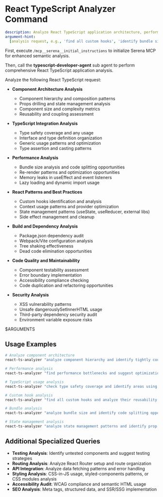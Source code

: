# React TypeScript Analyzer Command

```yaml
description: Analyze React TypeScript application architecture, performance, and patterns
argument-hint:
  [analysis request, e.g., 'find all custom hooks', 'identify bundle size issues', 'check component patterns']
```

First, execute `/mcp__serena__initial_instructions` to initialize Serena MCP for enhanced semantic analysis.

Then, call the **typescript-developer-agent** sub agent to perform comprehensive React TypeScript application analysis.

Analyze the following React TypeScript request:

- **Component Architecture Analysis**
  - Component hierarchy and composition patterns
  - Props drilling and state management analysis
  - Component size and complexity metrics
  - Reusability and coupling assessment

- **TypeScript Integration Analysis**
  - Type safety coverage and any usage
  - Interface and type definition organization
  - Generic usage patterns and optimization
  - Type assertion and casting patterns

- **Performance Analysis**
  - Bundle size analysis and code splitting opportunities
  - Re-render patterns and optimization opportunities
  - Memory leaks in useEffect and event listeners
  - Lazy loading and dynamic import usage

- **React Patterns and Best Practices**
  - Custom hooks identification and analysis
  - Context usage patterns and provider optimization
  - State management patterns (useState, useReducer, external libs)
  - Side effect management and cleanup

- **Build and Dependency Analysis**
  - Package.json dependency audit
  - Webpack/Vite configuration analysis
  - Tree shaking effectiveness
  - Dead code elimination opportunities

- **Code Quality and Maintainability**
  - Component testability assessment
  - Error boundary implementation
  - Accessibility compliance checking
  - Code duplication and refactoring opportunities

- **Security Analysis**
  - XSS vulnerability patterns
  - Unsafe dangerouslySetInnerHTML usage
  - Third-party dependency security audit
  - Environment variable exposure risks

$ARGUMENTS

## Usage Examples

```bash
# Analyze component architecture
react-ts-analyzer "analyze component hierarchy and identify tightly coupled components"

# Performance analysis
react-ts-analyzer "find performance bottlenecks and suggest optimization strategies"

# TypeScript usage analysis
react-ts-analyzer "check type safety coverage and identify areas using any type"

# Custom hook analysis
react-ts-analyzer "find all custom hooks and analyze their reusability patterns"

# Bundle analysis
react-ts-analyzer "analyze bundle size and identify code splitting opportunities"

# State management analysis
react-ts-analyzer "analyze state management patterns and identify prop drilling issues"
```

## Additional Specialized Queries

- **Testing Analysis**: Identify untested components and suggest testing strategies
- **Routing Analysis**: Analyze React Router setup and route organization
- **API Integration**: Analyze data fetching patterns and error handling
- **Styling Analysis**: CSS-in-JS usage, styled-components patterns, or CSS modules analysis
- **Accessibility Audit**: WCAG compliance and semantic HTML usage
- **SEO Analysis**: Meta tags, structured data, and SSR/SSG implementation